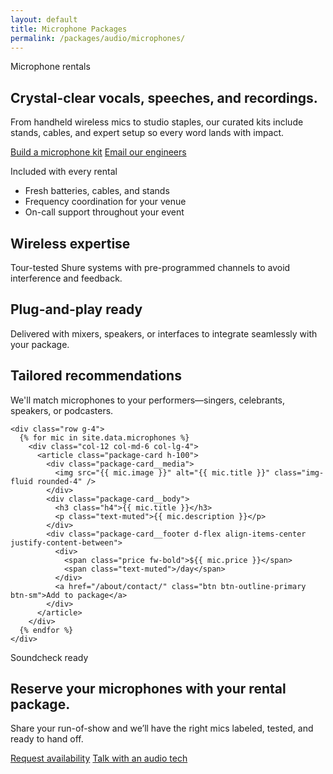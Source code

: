 ```yaml
---
layout: default
title: Microphone Packages
permalink: /packages/audio/microphones/
---
```


<section class="packages-hero hero-section position-relative overflow-hidden text-white">
  <div class="hero-glow"></div>
  <div class="container py-5 py-lg-6">
    <div class="row align-items-center g-5">
      <div class="col-lg-7">
        <span class="badge badge-soft-light text-uppercase">Microphone rentals</span>
        <h1 class="display-4 fw-bold mt-4 text-white">Crystal-clear vocals, speeches, and recordings.</h1>
        <p class="lead text-white-50">From handheld wireless mics to studio staples, our curated kits include stands, cables, and expert setup so every word lands with impact.</p>
        <div class="d-flex flex-wrap gap-3 mt-4">
          <a href="/about/contact/" class="btn btn-gradient btn-lg shadow-lg">Build a microphone kit</a>
          <a href="mailto:bookings@vproaudio.rentals" class="btn btn-outline-light btn-lg">Email our engineers</a>
        </div>
      </div>
      <div class="col-lg-5">
        <div class="packages-hero-card shadow-lg">
          <p class="mb-3 text-uppercase small fw-semibold text-muted">Included with every rental</p>
          <ul class="list-unstyled text-muted mb-0">
            <li class="mb-2"><i class="bi bi-gear-wide-connected me-2 text-primary"></i>Fresh batteries, cables, and stands</li>
            <li class="mb-2"><i class="bi bi-broadcast-pin me-2 text-primary"></i>Frequency coordination for your venue</li>
            <li><i class="bi bi-headset me-2 text-primary"></i>On-call support throughout your event</li>
          </ul>
        </div>
      </div>
    </div>
  </div>
</section>

<section class="section-spacing">
  <div class="container">
    <div class="row g-4 mb-5">
      <div class="col-md-4">
        <div class="content-card feature-summary h-100 shadow-sm">
          <div class="card-icon text-primary"><i class="bi bi-mic"></i></div>
          <h2 class="h5">Wireless expertise</h2>
          <p class="text-muted mb-0">Tour-tested Shure systems with pre-programmed channels to avoid interference and feedback.</p>
        </div>
      </div>
      <div class="col-md-4">
        <div class="content-card feature-summary h-100 shadow-sm">
          <div class="card-icon text-primary"><i class="bi bi-plug"></i></div>
          <h2 class="h5">Plug-and-play ready</h2>
          <p class="text-muted mb-0">Delivered with mixers, speakers, or interfaces to integrate seamlessly with your package.</p>
        </div>
      </div>
      <div class="col-md-4">
        <div class="content-card feature-summary h-100 shadow-sm">
          <div class="card-icon text-primary"><i class="bi bi-people"></i></div>
          <h2 class="h5">Tailored recommendations</h2>
          <p class="text-muted mb-0">We'll match microphones to your performers—singers, celebrants, speakers, or podcasters.</p>
        </div>
      </div>
    </div>

    <div class="row g-4">
      {% for mic in site.data.microphones %}
        <div class="col-12 col-md-6 col-lg-4">
          <article class="package-card h-100">
            <div class="package-card__media">
              <img src="{{ mic.image }}" alt="{{ mic.title }}" class="img-fluid rounded-4" />
            </div>
            <div class="package-card__body">
              <h3 class="h4">{{ mic.title }}</h3>
              <p class="text-muted">{{ mic.description }}</p>
            </div>
            <div class="package-card__footer d-flex align-items-center justify-content-between">
              <div>
                <span class="price fw-bold">${{ mic.price }}</span>
                <span class="text-muted">/day</span>
              </div>
              <a href="/about/contact/" class="btn btn-outline-primary btn-sm">Add to package</a>
            </div>
          </article>
        </div>
      {% endfor %}
    </div>
  </div>
</section>

<section class="section-spacing pt-0">
  <div class="container">
    <div class="cta-banner shadow-lg">
      <div>
        <span class="badge badge-soft-primary">Soundcheck ready</span>
        <h2 class="h3 fw-bold mt-3">Reserve your microphones with your rental package.</h2>
        <p class="text-muted mb-0">Share your run-of-show and we’ll have the right mics labeled, tested, and ready to hand off.</p>
      </div>
      <div class="d-flex flex-column flex-sm-row gap-3">
        <a href="/about/contact/" class="btn btn-gradient btn-lg">Request availability</a>
        <a href="tel:+17072268726" class="btn btn-outline-primary btn-lg">Talk with an audio tech</a>
      </div>
    </div>
  </div>
</section>
